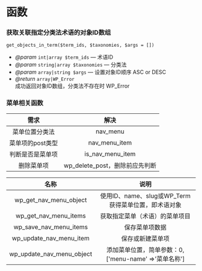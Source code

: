 # 函数

### 获取关联指定分类法术语的对象ID数组

`get_objects_in_term($term_ids, $taxonomies, $args = [])`

* _@param_ `int|array $term_ids` — 术语ID
* _@param_ `string|array $taxonomies` — 分类法
* _@param_ `array|string $args` — 设置对象ID顺序 ASC or DESC
* _@return_ `array|WP_Error`\
  成功返回对象ID数组，分类法不存在时 WP\_Error

### 菜单相关函数

|     需求     |            解决            |
| :--------: | :----------------------: |
|   菜单位置分类法  |         nav\_menu        |
| 菜单项的post类型 |      nav\_menu\_item     |
|  判断是否是菜单项  |    is\_nav\_menu\_item   |
|    删除菜单项   | wp\_delete\_post，删除前应先判断 |

|               名称              |                   说明                   |
| :---------------------------: | :------------------------------------: |
|   wp\_get\_nav\_menu\_object  |   使用ID、name、slug或WP\_Term获得菜单位置，即术语对象  |
|   wp\_get\_nav\_menu\_items   |             获取指定菜单（术语）的菜单项目            |
|   wp\_save\_nav\_menu\_items  |                 保存菜单项数据                |
|  wp\_update\_nav\_menu\_item  |                保存或新建菜单项                |
| wp\_update\_nav\_menu\_object | 添加菜单位置，简单参数：0, \['menu-name' =>'菜单名称'] |
